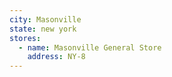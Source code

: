```yaml
---
city: Masonville
state: new york
stores:
  - name: Masonville General Store
    address: NY-8
---
```


